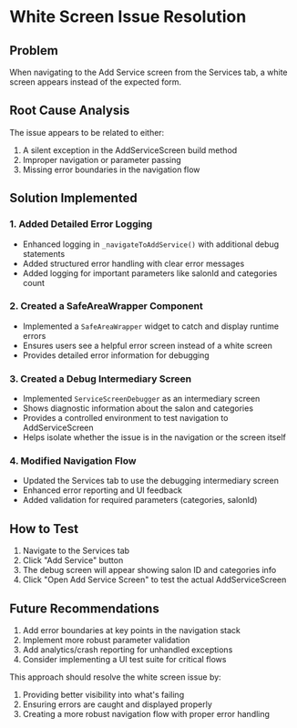 # White Screen Issue Resolution

## Problem
When navigating to the Add Service screen from the Services tab, a white screen appears instead of the expected form.

## Root Cause Analysis
The issue appears to be related to either:

1. A silent exception in the AddServiceScreen build method
2. Improper navigation or parameter passing
3. Missing error boundaries in the navigation flow

## Solution Implemented

### 1. Added Detailed Error Logging
- Enhanced logging in `_navigateToAddService()` with additional debug statements
- Added structured error handling with clear error messages
- Added logging for important parameters like salonId and categories count

### 2. Created a SafeAreaWrapper Component
- Implemented a `SafeAreaWrapper` widget to catch and display runtime errors
- Ensures users see a helpful error screen instead of a white screen
- Provides detailed error information for debugging

### 3. Created a Debug Intermediary Screen
- Implemented `ServiceScreenDebugger` as an intermediary screen
- Shows diagnostic information about the salon and categories
- Provides a controlled environment to test navigation to AddServiceScreen
- Helps isolate whether the issue is in the navigation or the screen itself

### 4. Modified Navigation Flow
- Updated the Services tab to use the debugging intermediary screen
- Enhanced error reporting and UI feedback
- Added validation for required parameters (categories, salonId)

## How to Test
1. Navigate to the Services tab
2. Click "Add Service" button
3. The debug screen will appear showing salon ID and categories info
4. Click "Open Add Service Screen" to test the actual AddServiceScreen

## Future Recommendations
1. Add error boundaries at key points in the navigation stack
2. Implement more robust parameter validation
3. Add analytics/crash reporting for unhandled exceptions
4. Consider implementing a UI test suite for critical flows

This approach should resolve the white screen issue by:
1. Providing better visibility into what's failing
2. Ensuring errors are caught and displayed properly
3. Creating a more robust navigation flow with proper error handling
